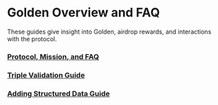 # Golden Overview and FAQ

These guides give insight into Golden, airdrop rewards, and interactions with the protocol.&#x20;

### [**Protocol, Mission, and FAQ**](https://www.notion.so/goldenhq/Golden-Protocol-FAQ-78ae2357b9af44aeaa655cb1b1966ee4)

### [Triple Validation Guide](https://www.notion.so/goldenhq/Triple-Validation-Guide-84ec0a78cfe941b9876007cccca61b31)

### [Adding Structured Data Guide](https://www.notion.so/goldenhq/Adding-Structured-Data-Guide-ae657337bf4f4e54ae4402df083c76ac)

